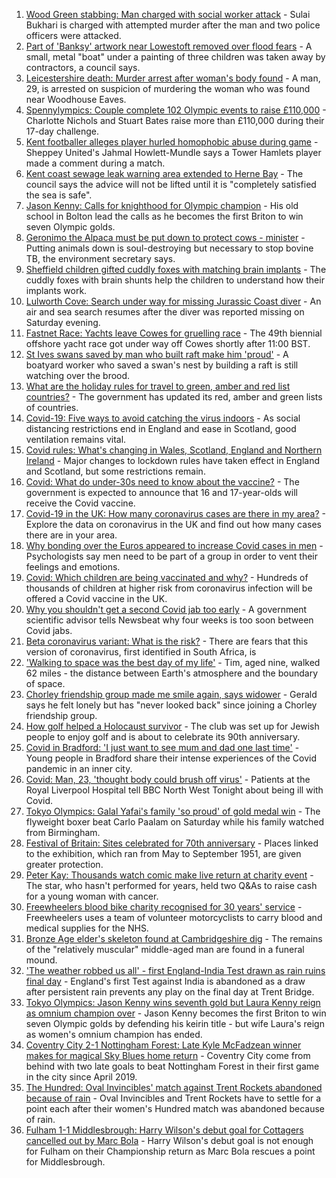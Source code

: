 1. [Wood Green stabbing: Man charged with social worker attack](https://www.bbc.co.uk/news/uk-england-london-58130078) - Sulai Bukhari is charged with attempted murder after the man and two police officers were attacked.
2. [Part of 'Banksy' artwork near Lowestoft removed over flood fears](https://www.bbc.co.uk/news/uk-england-suffolk-58136413) - A small, metal "boat" under a painting of three children was taken away by contractors, a council says.
3. [Leicestershire death: Murder arrest after woman's body found](https://www.bbc.co.uk/news/uk-england-leicestershire-58138005) - A man, 29, is arrested on suspicion of murdering the woman who was found near Woodhouse Eaves.
4. [Spennylympics: Couple complete 102 Olympic events to raise £110,000](https://www.bbc.co.uk/news/uk-england-bristol-58137819) - Charlotte Nichols and Stuart Bates raise more than £110,000 during their 17-day challenge.
5. [Kent footballer alleges player hurled homophobic abuse during game](https://www.bbc.co.uk/news/uk-england-kent-58136664) - Sheppey United's Jahmal Howlett-Mundle says a Tower Hamlets player made a comment during a match.
6. [Kent coast sewage leak warning area extended to Herne Bay](https://www.bbc.co.uk/news/uk-england-kent-58137677) - The council says the advice will not be lifted until it is "completely satisfied the sea is safe".
7. [Jason Kenny: Calls for knighthood for Olympic champion](https://www.bbc.co.uk/news/uk-england-manchester-58136944) - His old school in Bolton lead the calls as he becomes the first Briton to win seven Olympic golds.
8. [Geronimo the Alpaca must be put down to protect cows - minister](https://www.bbc.co.uk/news/uk-england-gloucestershire-58133468) - Putting animals down is soul-destroying but necessary to stop bovine TB, the environment secretary says.
9. [Sheffield children gifted cuddly foxes with matching brain implants](https://www.bbc.co.uk/news/uk-england-south-yorkshire-58137829) - The cuddly foxes with brain shunts help the children to understand how their implants work.
10. [Lulworth Cove: Search under way for missing Jurassic Coast diver](https://www.bbc.co.uk/news/uk-england-dorset-58136616) - An air and sea search resumes after the diver was reported missing on Saturday evening.
11. [Fastnet Race: Yachts leave Cowes for gruelling race](https://www.bbc.co.uk/news/uk-england-hampshire-58129522) - The 49th biennial offshore yacht race got under way off Cowes shortly after 11:00 BST.
12. [St Ives swans saved by man who built raft make him 'proud'](https://www.bbc.co.uk/news/uk-england-cambridgeshire-58101813) - A boatyard worker who saved a swan's nest by building a raft is still watching over the brood.
13. [What are the holiday rules for travel to green, amber and red list countries?](https://www.bbc.co.uk/news/explainers-52544307) - The government has updated its red, amber and green lists of countries.
14. [Covid-19: Five ways to avoid catching the virus indoors](https://www.bbc.co.uk/news/explainers-53917432) - As social distancing restrictions end in England and ease in Scotland, good ventilation remains vital.
15. [Covid rules: What's changing in Wales, Scotland, England and Northern Ireland](https://www.bbc.co.uk/news/explainers-52530518) - Major changes to lockdown rules have taken effect in England and Scotland, but some restrictions remain.
16. [Covid: What do under-30s need to know about the vaccine?](https://www.bbc.co.uk/news/health-57273875) - The government is expected to announce that 16 and 17-year-olds will receive the Covid vaccine.
17. [Covid-19 in the UK: How many coronavirus cases are there in my area?](https://www.bbc.co.uk/news/uk-51768274) - Explore the data on coronavirus in the UK and find out how many cases there are in your area.
18. [Why bonding over the Euros appeared to increase Covid cases in men](https://www.bbc.co.uk/news/health-58015593) - Psychologists say men need to be part of a group in order to vent their feelings and emotions.
19. [Covid: Which children are being vaccinated and why?](https://www.bbc.co.uk/news/health-57888429) - Hundreds of thousands of children at higher risk from coronavirus infection will be offered a Covid vaccine in the UK.
20. [Why you shouldn't get a second Covid jab too early](https://www.bbc.co.uk/news/newsbeat-57682233) - A government scientific advisor tells Newsbeat why four weeks is too soon between Covid jabs.
21. [Beta coronavirus variant: What is the risk?](https://www.bbc.co.uk/news/health-55534727) - There are fears that this version of coronavirus, first identified in South Africa, is
22. ['Walking to space was the best day of my life'](https://www.bbc.co.uk/news/uk-england-nottinghamshire-58071075) - Tim, aged nine, walked 62 miles - the distance between Earth's atmosphere and the boundary of space.
23. [Chorley friendship group made me smile again, says widower](https://www.bbc.co.uk/news/uk-england-lancashire-58106487) - Gerald says he felt lonely but has "never looked back" since joining a Chorley friendship group.
24. [How golf helped a Holocaust survivor](https://www.bbc.co.uk/news/uk-england-manchester-58129539) - The club was set up for Jewish people to enjoy golf and is about to celebrate its 90th anniversary.
25. [Covid in Bradford: 'I just want to see mum and dad one last time'](https://www.bbc.co.uk/news/uk-england-leeds-58115377) - Young people in Bradford share their intense experiences of the Covid pandemic in an inner city.
26. [Covid: Man, 23, 'thought body could brush off virus'](https://www.bbc.co.uk/news/uk-england-merseyside-58121193) - Patients at the Royal Liverpool Hospital tell BBC North West Tonight about being ill with Covid.
27. [Tokyo Olympics: Galal Yafai's family 'so proud' of gold medal win](https://www.bbc.co.uk/news/uk-england-birmingham-58136583) - The flyweight boxer beat Carlo Paalam on Saturday while his family watched from Birmingham.
28. [Festival of Britain: Sites celebrated for 70th anniversary](https://www.bbc.co.uk/news/uk-england-london-58076088) - Places linked to the exhibition, which ran from May to September 1951, are given greater protection.
29. [Peter Kay: Thousands watch comic make live return at charity event](https://www.bbc.co.uk/news/entertainment-arts-58129447) - The star, who hasn't performed for years, held two Q&As to raise cash for a young woman with cancer.
30. [Freewheelers blood bike charity recognised for 30 years' service](https://www.bbc.co.uk/news/uk-england-bristol-58136304) - Freewheelers uses a team of volunteer motorcyclists to carry blood and medical supplies for the NHS.
31. [Bronze Age elder's skeleton found at Cambridgeshire dig](https://www.bbc.co.uk/news/uk-england-cambridgeshire-58106514) - The remains of the "relatively muscular" middle-aged man are found in a funeral mound.
32. ['The weather robbed us all' - first England-India Test drawn as rain ruins final day](https://www.bbc.co.uk/sport/cricket/58137389) - England's first Test against India is abandoned as a draw after persistent rain prevents any play on the final day at Trent Bridge.
33. [Tokyo Olympics: Jason Kenny wins seventh gold but Laura Kenny reign as omnium champion over](https://www.bbc.co.uk/sport/olympics/58133154) - Jason Kenny becomes the first Briton to win seven Olympic golds by defending his keirin title - but wife Laura's reign as women's omnium champion has ended.
34. [Coventry City 2-1 Nottingham Forest: Late Kyle McFadzean winner makes for magical Sky Blues home return](https://www.bbc.co.uk/sport/football/58044188) - Coventry City come from behind with two late goals to beat Nottingham Forest in their first game in the city since April 2019.
35. [The Hundred: Oval Invincibles' match against Trent Rockets abandoned because of rain](https://www.bbc.co.uk/sport/cricket/58139164) - Oval Invincibles and Trent Rockets have to settle for a point each after their women's Hundred match was abandoned because of rain.
36. [Fulham 1-1 Middlesbrough: Harry Wilson's debut goal for Cottagers cancelled out by Marc Bola](https://www.bbc.co.uk/sport/football/58044189) - Harry Wilson's debut goal is not enough for Fulham on their Championship return as Marc Bola rescues a point for Middlesbrough.
